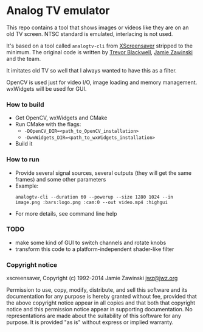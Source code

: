 # Analog TV emulator

This repo contains a tool that shows images or videos like they are on an old TV screen. NTSC standard is emulated, interlacing is not used.

It's based on a tool called `analogtv-cli` from [XScreensaver](https://www.jwz.org/xscreensaver/) stripped to the minimum.
The original code is written by [Trevor Blackwell](https://tlb.org/), [Jamie Zawinski](https://jwz.org/) and the team.

It imitates old TV so well that I always wanted to have this as a filter.

OpenCV is used just for video I/O, image loading and memory management.
wxWidgets will be used for GUI.

### How to build
* Get OpenCV, wxWidgets and CMake
* Run CMake with the flags:
  - `-DOpenCV_DIR=<path_to_OpenCV_installation>`
  - `-DwxWidgets_DIR=<path_to_wxWidgets_installation>`
* Build it

### How to run
* Provide several signal sources, several outputs (they will get the same frames) and some other parameters
* Example:
  ```
  analogtv-cli --duration 60 --powerup --size 1280 1024 --in image.png :bars:logo.png :cam:0 --out video.mp4 :highgui
  ```
* For more details, see command line help

### TODO
* make some kind of GUI to switch channels and rotate knobs
* transform this code to a platform-independent shader-like filter

### Copyright notice

xscreensaver, Copyright (c) 1992-2014 Jamie Zawinski <jwz@jwz.org>

Permission to use, copy, modify, distribute, and sell this software and its
documentation for any purpose is hereby granted without fee, provided that
the above copyright notice appear in all copies and that both that
copyright notice and this permission notice appear in supporting
documentation.  No representations are made about the suitability of this
software for any purpose.  It is provided "as is" without express or 
implied warranty.